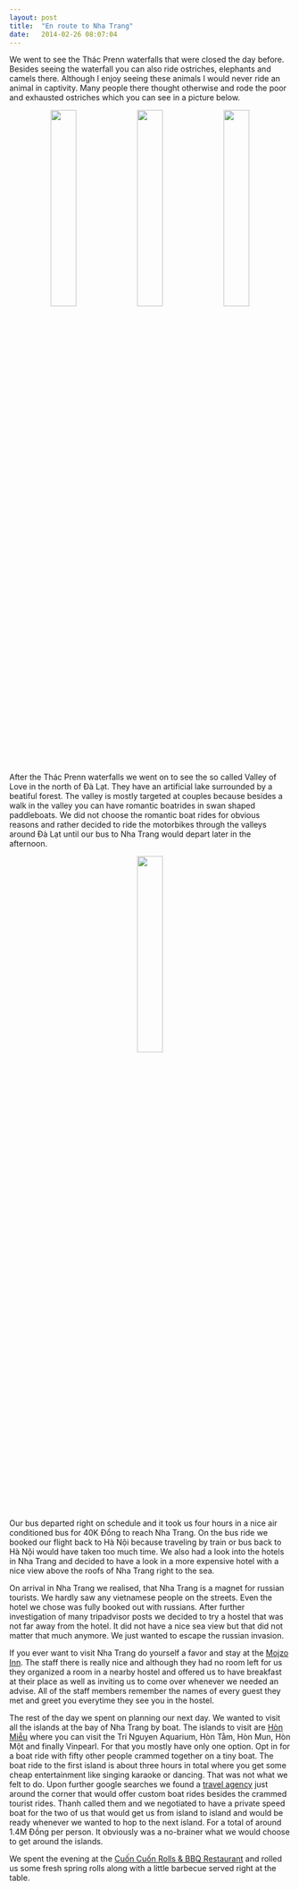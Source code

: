 ```yaml
---
layout: post
title:  "En route to Nha Trang"
date:	2014-02-26 08:07:04
---
```


We went to see the Thác Prenn waterfalls that were closed the day before. Besides seeing the waterfall you can also ride ostriches, elephants and camels there. Although I enjoy seeing these animals I would never ride an animal in captivity. Many people there thought otherwise and rode the poor and exhausted ostriches which you can see in a picture below.

<div class="image-row" align="center">
	<div class="image-set">
 		<a class="example-image-link" href="https://dl.dropboxusercontent.com/s/1broknr7hhco8v8/2014-02-26%2009.26.13_thumb.jpg" data-lightbox="example-set" title="Beautiful Bonsai in front of the waterfall"><img class="example-image" src="https://dl.dropboxusercontent.com/s/1broknr7hhco8v8/2014-02-26%2009.26.13_thumb.jpg" width="30%" height="30%"/></a>
       <a class="example-image-link" href="https://dl.dropboxusercontent.com/s/d780ashcx0khh0t/2014-02-26%2009.30.37_thumb.jpg" data-lightbox="example-set" title="Camel at Thác Prenn waterfalls"><img class="example-image" src="https://dl.dropboxusercontent.com/s/d780ashcx0khh0t/2014-02-26%2009.30.37_thumb.jpg" width="30%" height="30%"/></a>
        <a class="example-image-link" href="https://dl.dropboxusercontent.com/s/0p0glik62dyzi7e/2014-02-26%2009.35.30_thumb.jpg" data-lightbox="example-set" title="Elephant rides for 10 minutes"><img class="example-image" src="https://dl.dropboxusercontent.com/s/0p0glik62dyzi7e/2014-02-26%2009.35.30_thumb.jpg" width="30%" height="30%"/></a>
	</div>
</div>

After the Thác Prenn waterfalls we went on to see the so called Valley of Love in the north of Đà Lạt. They have an artificial lake surrounded by a beatiful forest. The valley is mostly targeted at couples because besides a walk in the valley you can have romantic boatrides in swan shaped paddleboats. We did not choose the romantic boat rides for obvious reasons and rather decided to ride the motorbikes through the valleys around Đà Lạt until our bus to Nha Trang would depart later in the afternoon.

<div class="image-row" align="center">
	<div class="image-set">
       <a class="example-image-link" href="https://dl.dropboxusercontent.com/s/bsucq9az28fij0y/2014-02-26%2010.50.17_thumb.jpg" data-lightbox="example-set" title="Valley of Love"><img class="example-image" src="https://dl.dropboxusercontent.com/s/bsucq9az28fij0y/2014-02-26%2010.50.17_thumb.jpg" width="30%" height="30%"/></a>
	</div>
</div>

Our bus departed right on schedule and it took us four hours in a nice air conditioned bus for 40K Đồng to reach Nha Trang. On the bus ride we booked our flight back to Hà Nội because traveling by train or bus back to Hà Nội would have taken too much time. We also had a look into the hotels in Nha Trang and decided to have a look in a more expensive hotel with a nice view above the roofs of Nha Trang right to the sea. 

On arrival in Nha Trang we realised, that Nha Trang is a magnet for russian tourists. We hardly saw any vietnamese people on the streets. Even the hotel we chose was fully booked out with russians. After further investigation of many tripadvisor posts we decided to try a hostel that was not far away from the hotel. It did not have a nice sea view but that did not matter that much anymore. We just wanted to escape the russian invasion.

If you ever want to visit Nha Trang do yourself a favor and stay at the [Mojzo Inn](http://www.mojzo-inn.com). The staff there is really nice and although they had no room left for us they organized a room in a nearby hostel and offered us to have breakfast at their place as well as inviting us to come over whenever we needed an advise. All of the staff members remember the names of every guest they met and greet you everytime they see you in the hostel.

The rest of the day we spent on planning our next day. We wanted to visit all the islands at the bay of Nha Trang by boat. The islands to visit are [Hòn Miễu](http://goo.gl/maps/9Yxyj) where you can visit the Tri Nguyen Aquarium, Hòn Tằm, Hòn Mun, Hòn Một and finally Vinpearl. For that you mostly have only one option. Opt in for a boat ride with fifty other people crammed together on a tiny boat. The boat ride to the first island is about three hours in total where you get some cheap entertainment like singing karaoke or dancing. That was not what we felt to do. Upon further google searches we found a [travel agency](http://vietnamjungletravel.com) just around the corner that would offer custom boat rides besides the crammed tourist rides. Thanh called them and we negotiated to have a private speed boat for the two of us that would get us from island to island and would be ready whenever we wanted to hop to the next island. For a total of around 1.4M Đồng per person. It obviously was a no-brainer what we would choose to get around the islands.

We spent the evening at the [Cuốn Cuốn Rolls & BBQ Restaurant](https://www.facebook.com/pages/Cuon-Cuon-Rolls-BBQ-Restaurant/583231361748735) and rolled us some fresh spring rolls along with a little barbecue served right at the table.